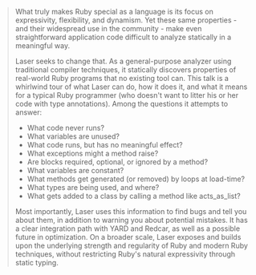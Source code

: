 > What truly makes Ruby special as a language is its focus on expressivity, flexibility, and dynamism. Yet these same properties - and their widespread use in the community - make even straightforward application code difficult to analyze statically in a meaningful way.
>
> Laser seeks to change that. As a general-purpose analyzer using traditional compiler techniques, it statically discovers properties of real-world Ruby programs that no existing tool can. This talk is a whirlwind tour of what Laser can do, how it does it, and what it means for a typical Ruby programmer (who doesn't want to litter his or her code with type annotations). Among the questions it attempts to answer:
>
> * What code never runs?
> * What variables are unused?
> * What code runs, but has no meaningful effect?
> * What exceptions might a method raise?
> * Are blocks required, optional, or ignored by a method?
> * What variables are constant?
> * What methods get generated (or removed) by loops at load-time?
> * What types are being used, and where?
> * What gets added to a class by calling a method like acts_as_list?
>
> Most importantly, Laser uses this information to find bugs and tell you about them, in addition to warning you about potential mistakes. It has a clear integration path with YARD and Redcar, as well as a possible future in optimization. On a broader scale, Laser exposes and builds upon the underlying strength and regularity of Ruby and modern Ruby techniques, without restricting Ruby's natural expressivity through static typing.
